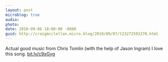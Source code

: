 ```yaml
---
layout: post
microblog: true
audio: 
photo: 
date: 2010-09-06 18:00:00 -0600
guid: http://craigmcclellan.micro.blog/2010/09/07/t23272593278.html
---
```

Actual good music from Chris Tomlin (with the help of Jason Ingram) I love this song. [bit.ly/c9xGvg](http://bit.ly/c9xGvg)
